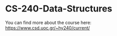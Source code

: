 # CS-240-Data-Structures

You can find more about the course here: https://www.csd.uoc.gr/~hy240/current/
